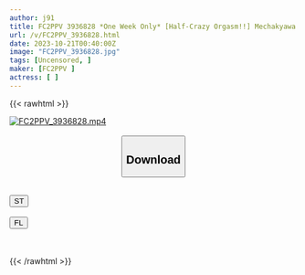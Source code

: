 ```yaml
---
author: j91
title: FC2PPV 3936828 *One Week Only* [Half-Crazy Orgasm!!] Mechakyawa Rorirori JD-Chan 20 Years Old. A Magic Fuck Uncle And A Handsome Sex Friend Alternately Fuck Heaven & Hell Orgasms Ww Exposing White-Eyed Ahegao Face W Her Cock Falls [cen]
url: /v/FC2PPV_3936828.html
date: 2023-10-21T00:40:00Z
image: "FC2PPV_3936828.jpg"
tags: [Uncensored, ]
maker: [FC2PPV ]
actress: [ ]
---
```



{{< rawhtml >}}

<div class="video" data-videoid="YVPL7XB9V7uvX7e">
    <a href="javascript:;">
        <img src="https://my.j91.asia/v/FC2PPV_3936828.jpg" width="WIDTH" height="HEIGHT" alt="FC2PPV_3936828.mp4" loading="lazy">
    </a>
</div>

<script type="text/javascript" src="https://j91.asia/asset/on-demand-st.js"></script>

<br>
  <link rel="stylesheet" href="https://j91.asia/asset/bs5.css">
  
  <center>
  <button class="btn btn-primary" type="button" data-bs-toggle="collapse" data-bs-target=".multi-collapse" aria-expanded="false" aria-controls="multiCollapseExample1 multiCollapseExample2"><h2>Download</h2></button></center>
</p>
<div class="row">
  <div class="col">
    <div class="collapse multi-collapse" id="multiCollapseExample1">
      <div class="card card-body">
	      	      <br>
<div class="buttons">  
<a href="https://streamtape.to/v/YVPL7XB9V7uvX7e"><button class="btn-hover color-3"><i class="fa fa-download"></i> ST</button></a></div>
    </div>
  </div>
</div>
  <div class="col">
    <div class="collapse multi-collapse" id="multiCollapseExample2">
      <div class="card card-body">
	      <br>
<div class="buttons">
    <a href="https://filelions.online/f/3490nlhyz29c"><button class="btn-hover color-9"><i class="fa fa-download"></i> FL</button></a></div>
<br><br>
      </div>
    </div>
  </div>
</div>

{{< /rawhtml >}}